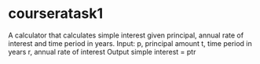 # courseratask1
A calculator that calculates simple interest given principal, annual rate of interest and time period in years. Input: p, principal amount t, time period in years r, annual rate of interest Output simple interest = ptr
